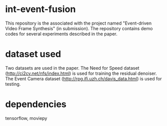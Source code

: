 # int-event-fusion
This repository is the associated with the project named "Event-driven Video Frame Synthesis" (in submission).
The repository contains demo codes for several experiments described in the paper.
# dataset used
Two datasets are used in the paper. The Need for Speed dataset (http://ci2cv.net/nfs/index.html) is used for training the residual denoiser. The Event Camera dataset (http://rpg.ifi.uzh.ch/davis_data.html) is used for testing.
# dependencies
tensorflow, moviepy
